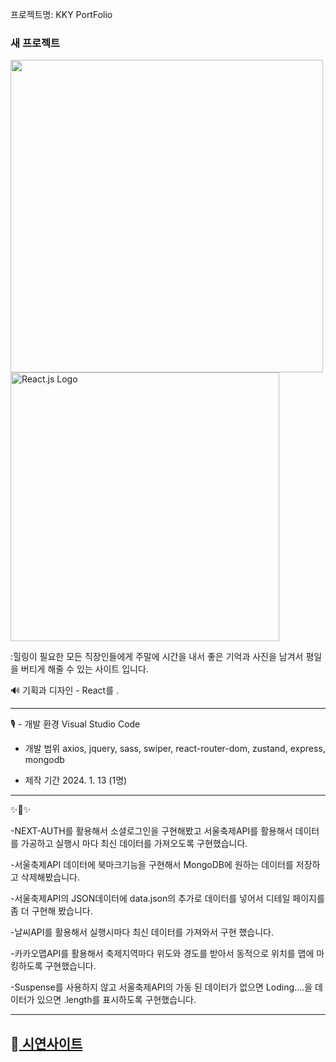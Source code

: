 프로젝트명: KKY PortFolio


### 새 프로젝트


<img src="![image](https://github.com/repeat0105/pofolfront/assets/142207038/48a05eeb-c3ea-494b-9456-e1f73235987d)
" width="500" height="auto">
<img src="https://images.velog.io/images/ohwani/post/fbec6b50-1a23-44f6-8fbd-4014c441bd15/react_logo.png" alt="React.js Logo" width="430" height="auto">

:힐링이 필요한 모든 직장인들에게 주말에 시간을 내서 좋은 기억과 사진을 남겨서 평일을 버티게 해줄 수 있는 사이트 입니다.

🔊 
기획과 디자인 - React를 .

-------------

 🎙️ - 개발 환경
      Visual Studio Code

   - 개발 범위
     axios, jquery, sass, swiper, react-router-dom, zustand, express, mongodb
 
   - 제작 기간
     2024. 1. 13 (1명)

-------------
✨🎺✨

-NEXT-AUTH를 활용해서 소셜로그인을 구현해봤고 서울축제API를 활용해서 데이터를 가공하고 실행시 마다 최신 데이터를 가져오도록 구현했습니다.

-서울축제API 데이터에 북마크기능을 구현해서 MongoDB에 원하는 데이터를 저장하고 삭제해봤습니다. 

-서울축제API의 JSON데이터에 data.json의 추가로 데이터를 넣어서 디테일 페이지를 좀 더 구현해 봤습니다.

-날씨API를 활용해서 실행시마다 최신 데이터를 가져와서 구현 했습니다. 

-카카오맵API를 활용해서 축제지역마다 위도와 경도를 받아서 동적으로 위치를 맵에 마킹하도록 구현했습니다. 

-Suspense를 사용하지 않고 서울축제API의 가동 된 데이터가 없으면 Loding....을 데이터가 있으면 .length를 표시하도록 구현했습니다.

-------------
## 📢<a href="https://pofolfront-opal.vercel.app/"> 시연사이트 <a/> 
